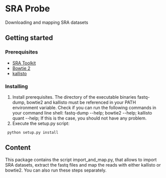 # SRA Probe
Downloading and mapping SRA datasets

## Getting started

### Prerequisites
- [SRA Toolkit](https://trace.ncbi.nlm.nih.gov/Traces/sra/sra.cgi?cmd=show&f=software&m=software&s=software)
- [Bowtie 2](http://bowtie-bio.sourceforge.net/bowtie2/index.shtml)
- [kallisto](https://pachterlab.github.io/kallisto/about)

### Installing
1. Install prerequisites. The directory of the executable binaries fastq-dump, 
  bowtie2 and kallisto must be referenced in your PATH environment variable. 
  Check if you can run the following commands in your command line shell:
    fastq-dump --help;
    bowtie2 --help;
    kallisto quant --help;
  If this is the case, you should not have any problem.  
 2. Execute the setup.py script:
  ```
   python setup.py install
  ```

## Content                             
This package contains the script import_and_map.py, that allows to import SRA
datasets, extract the fastq files and map the reads with either kallisto or
bowtie2. You can also run these steps separately.
